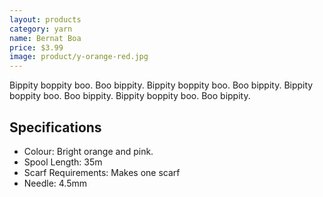 ```yaml
---
layout: products
category: yarn
name: Bernat Boa
price: $3.99
image: product/y-orange-red.jpg
---
```


Bippity boppity boo. Boo bippity. Bippity boppity boo. Boo bippity. Bippity boppity boo. Boo bippity. Bippity boppity boo. Boo bippity.

## Specifications

- Colour: Bright orange and pink.
- Spool Length: 35m
- Scarf Requirements: Makes one scarf
- Needle: 4.5mm